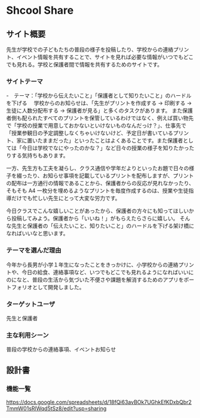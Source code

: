 # Shcool Share

## サイト概要

先生が学校での子どもたちの普段の様子を投稿したり、学校からの連絡プリント、イベント情報を共有することで、サイトを見れば必要な情報がいつでもどこでも見れる。学校と保護者間で情報を共有するためのサイトです。

### サイトテーマ

-　テーマ：「学校から伝えたいこと」「保護者として知りたいこと」のハードルを下げる
　学校からのお知らせは、「先生がプリントを作成する → 印刷する → 生徒に人数分配布する → 保護者が見る」と多くのタスクがあります。
また保護者側も配られたすべてのプリントを保管しているわけではなく、例えば買い物先で「学校の授業で用意しておかないといけないものなんだっけ？」、仕事先で「授業参観日の予定調整しなくちゃいけないけど、予定日が書いているプリント、家に置いたままだった」といったことはよくあることです。また保護者としては「今日は学校でなにやったのかな？」など日々の授業の様子を知りたかったりする気持ちもあります。

一方、先生方も工夫を凝らし、クラス通信や学年だよりといったお題で日々の様子を綴ったり、お知らせ事項を記載しているプリントを配布しますが、プリントの配布は一方通行の情報であることから、保護者からの反応が見れなかったり、そもそも A4 一枚分を埋めるようなプリントを毎度作成するのは、授業や生徒指導だけでも忙しい先生にとって大変な労力です。

今日クラスでこんな嬉しいことがあったから、保護者の方々にも知ってほしいから投稿してみよう。保護者から「いいね！」がもらえたらさらに嬉しい。
そんな先生と保護者の「伝えたいこと、知りたいこと」のハードルを下げる架け橋になればいいなと思います。

### テーマを選んだ理由

今年から長男が小学１年生になったことをきっかけに、小学校からの連絡プリントや、今日の給食、連絡事項など、いつでもどこでも見れるようになればいいにのになと、普段の生活から気づいた不便さや課題を解消するためのアプリをポートフォリオとして開発しました。

### ターゲットユーザ

先生と保護者

### 主な利用シーン

普段の学校からの連絡事項、イベントお知らせ

## 設計書

### 機能一覧

<https://docs.google.com/spreadsheets/d/18fQi63avBOk7UGhkEfKDxbQbr2TmmW01sRlWqd5tSz8/edit?usp=sharing>
